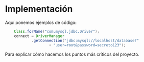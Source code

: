 # Implementación

Aquí ponemos ejemplos de código:

```java
    Class.forName("com.mysql.jdbc.Driver");
    connect = DriverManager
            .getConnection("jdbc:mysql://localhost/database?"
                    + "user=root&password=secreto123");
```

Para explicar cómo hacemos los puntos más críticos del proyecto.